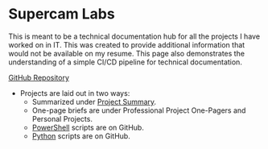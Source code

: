 # Supercam Labs

This is meant to be a technical documentation hub for all the projects I have worked on in IT.  This was created to provide additional information that would not be available on my resume.  This page also demonstrates the understanding of a simple CI/CD pipeline for technical documentation.

[GitHub Repository](http://github.com/supercam/greybox "GitHub Repository")

- Projects are laid out in two ways:
	* Summarized under [Project Summary](https://supercam.github.io/greybox/projects/ "Project Summary").
	* One-page briefs are under Professional Project One-Pagers and Personal Projects.
	* [PowerShell](https://github.com/supercam/greybox/tree/main/homelab_platform/powershell/operations_Prod "PowerShell") scripts are on GitHub.
	* [Python](https://github.com/supercam/greybox/tree/main/homelab_platform/python/pyProd "Python") scripts are on GitHub.
